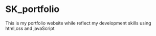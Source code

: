 # SK_portfolio
This is my portfolio website while reflect my development skills using html,css and javaScript
